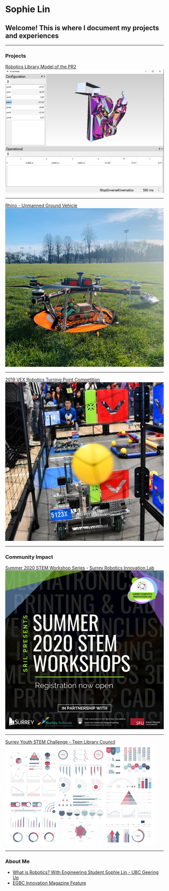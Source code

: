 # Sophie Lin #
## Welcome! This is where I document my projects and experiences

---

### Projects

[Robotics Library Model of the PR2](/pr2)
<img src="images/PR2.png?raw=true"/>

---
[Rhino - Unmanned Ground Vehicle](/rhino)
<img src="images/CondorSquare.heic?raw=true"/>

---
[2019 VEX Robotics Turning Point Competition](/VEX2019)
<img src="images/VEX2019.png?raw=true"/>

---

### Community Impact

[Summer 2020 STEM Workshop Series](/pdf/SRIL2020workshops.pdf) - [Surrey Robotics Innovation Lab](/SRIL)
<img src="images/SRIL2020.png?raw=true"/>

---
[Surrey Youth STEM Challenge - Teen Library Council](https://voiceonline.com/surrey-youth-embrace-stem-challenge-at-surrey-libraries/)
<img src="images/dummy_thumbnail.jpg?raw=true"/>

---

### About Me

- [What is Robotics? With Engineering Student Sophie Lin - UBC Geering Up](https://www.youtube.com/watch?v=LW0tiQdmUns)
- [EGBC Innovation Magazine Feature](https://user-yinucac.cld.bz/INNOVATION-July-August-20201/20/)



